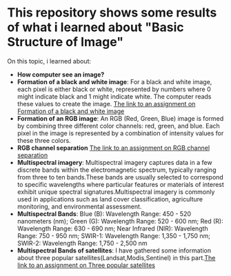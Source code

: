 # This repository shows some results of what i learned about "Basic Structure of Image"
On this topic, i learned about:


*   **How computer see an image?**
*   **Formation of a black and white image**: For a black and white image, each pixel is either black or white, represented by numbers where 0 might indicate black and 1 might indicate white. The computer reads these values to create the image.
[The link to an assignment on Formation of a black and white image](https://github.com/Ashik-Abdullah-Chowdhury/Basic-GEE-Practice/blob/main/gray-image.png)
*   **Formation of an RGB image**: An RGB (Red, Green, Blue) image is formed by combining three different color channels: red, green, and blue. Each pixel in the image is represented by a combination of intensity values for these three colors.
*   **RGB channel separation**
[The link to an assignment on RGB channel separation](https://github.com/Ashik-Abdullah-Chowdhury/Basic-GEE-Practice/blob/main/separated_R_G_B.png)
*   **Multispectral imagery**: Multispectral imagery captures data in a few discrete bands within the electromagnetic spectrum, typically ranging from three to ten bands.These bands are usually selected to correspond to specific wavelengths where particular features or materials of interest exhibit unique spectral signatures.Multispectral imagery is commonly used in applications such as land cover classification, agriculture monitoring, and environmental assessment.
*   **Multispectral Bands**: 
Blue (B): Wavelength Range: 450 - 520 nanometers (nm);
Green (G): Wavelength Range: 520 - 600 nm;
Red (R): Wavelength Range: 630 - 690 nm;
Near Infrared (NIR): Wavelength Range: 750 - 950 nm;
SWIR-1: Wavelength Range: 1,350 - 1,750 nm;
SWIR-2: Wavelength Range: 1,750 - 2,500 nm
*   **Multispectral Bands of satellites**: I have gathered some information about three popular satellites(Landsat,Modis,Sentinel) in this part.[The link to an assignment on Three popular satellites](https://github.com/Ashik-Abdullah-Chowdhury/Basic-GEE-Practice/blob/main/Satellite.pdf)
